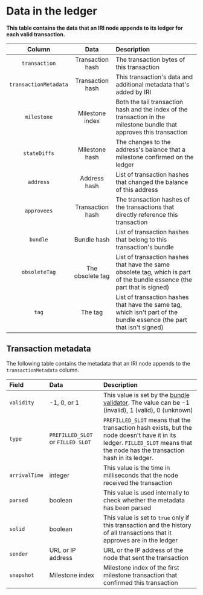 # Data in the ledger

**This table contains the data that an IRI node appends to its ledger for each valid transaction.**

| **Column**|    **Data**                                            | **Description**           
| :-------------------: |  :---------------------------------------: | :----------------------------------------
| `transaction`     |Transaction hash     | The transaction bytes of this transaction|
| `transactionMetadata` | Transaction hash|This transaction's data and additional metadata that's added by IRI|
|`milestone`      |Milestone index      | Both the tail transaction hash and the index of the transaction in the milestone bundle that approves this transaction                |
| `stateDiffs`        |Milestone hash          |  The changes to the address's balance that a milestone confirmed on the ledger   |
| `address`          | Address hash         | List of transaction hashes that changed the balance of this address|
|`approvees`       |Transaction hash | The transaction hashes of the transactions that directly reference this transaction|
|`bundle`       |  Bundle hash| List of transaction hashes that belong to this transaction's bundle |
|`obsoleteTag`       | The obsolete tag |List of transaction hashes that have the same obsolete tag, which is part of the bundle essence (the part that is signed)|
|`tag`       | The tag |List of transaction hashes that have the same tag, which isn't part of the bundle essence (the part that isn't signed)|

## Transaction metadata

The following table contains the metadata that an IRI node appends to the `transactionMetadata` column.

|**Field**|**Data** |**Description**|
|:--------|:---------------|:-------|
|`validity`|-1, 0, or 1|This value is set by the [bundle validator](../concepts/transaction-validation.md#bundle-validator). The value can be -1 (invalid), 1 (valid), 0 (unknown)|
|`type`|`PREFILLED_SLOT` or `FILLED SLOT` |`PREFILLED_SLOT` means that the transaction hash exists, but the node doesn't have it in its ledger. `FILLED_SLOT` means that the node has the transaction hash in its ledger.|
|`arrivalTime`|integer |This value is the time in milliseconds that the node received the transaction|
|`parsed`|boolean |This value is used internally to check whether the metadata has been parsed|
|`solid`|boolean|This value is set to `true` only if this transaction and the history of all transactions that it approves are in the ledger|
|`sender`|URL or IP address|URL or the IP address of the node that sent the transaction|
|`snapshot`|Milestone index|Milestone index of the first milestone transaction that confirmed this transaction|
